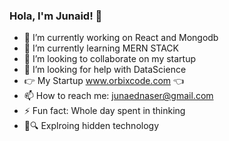 ### Hola, I'm Junaid! 👋



- 🔭 I’m currently working on React and Mongodb
- 🌱 I’m currently learning MERN STACK
- 👯 I’m looking to collaborate on my startup
- 🤔 I’m looking for help with DataScience
- 👉 My Startup www.orbixcode.com 👈 
- 📫 How to reach me: junaednaser@gmail.com
- ⚡ Fun fact: Whole day spent in thinking
- 🚀🔍 Explroing hidden technology

